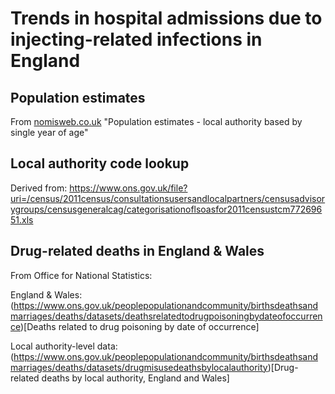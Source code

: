 # Trends in hospital admissions due to injecting-related infections in England

## Population estimates

From [nomisweb.co.uk](Nomis) "Population estimates - local authority based by single year of age"

## Local authority code lookup 

Derived from:
https://www.ons.gov.uk/file?uri=/census/2011census/consultationsusersandlocalpartners/censusadvisorygroups/censusgeneralcag/categorisationoflsoasfor2011censustcm77269651.xls

## Drug-related deaths in England & Wales

From Office for National Statistics:

England & Wales: (https://www.ons.gov.uk/peoplepopulationandcommunity/birthsdeathsandmarriages/deaths/datasets/deathsrelatedtodrugpoisoningbydateofoccurrence)[Deaths related to drug poisoning by date of occurrence]

Local authority-level data: (https://www.ons.gov.uk/peoplepopulationandcommunity/birthsdeathsandmarriages/deaths/datasets/drugmisusedeathsbylocalauthority)[Drug-related deaths by local authority, England and Wales]

